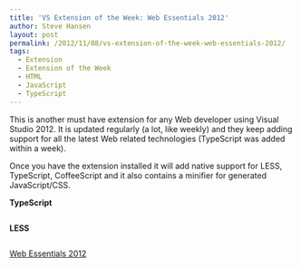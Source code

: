 ```yaml
---
title: 'VS Extension of the Week: Web Essentials 2012'
author: Steve Hansen
layout: post
permalink: /2012/11/08/vs-extension-of-the-week-web-essentials-2012/
tags:
  - Extension
  - Extension of the Week
  - HTML
  - JavaScript
  - TypeScript
---
```

This is another must have extension for any Web developer using Visual Studio 2012. It is updated regularly (a lot, like weekly) and they keep adding support for all the latest Web related technologies (TypeScript was added within a week).

Once you have the extension installed it will add native support for LESS, TypeScript, CoffeeScript and it also contains a minifier for generated JavaScript/CSS.

**TypeScript**

[<img class="alignnone size-full wp-image-901" title="typescript" src="http://xiu.shoeke.com/wp-content/uploads/2012/11/typescript.png?fit=600%2C405" alt="" data-recalc-dims="1" />][1]

**LESS**

[<img class="alignnone size-full wp-image-911" title="Less preview" src="http://xiu.shoeke.com/wp-content/uploads/2012/11/Less-preview.png?fit=454%2C255" alt="" data-recalc-dims="1" />][2]

[Web Essentials 2012][3]

 [1]: http://xiu.shoeke.com/wp-content/uploads/2012/11/typescript.png
 [2]: http://xiu.shoeke.com/wp-content/uploads/2012/11/Less-preview.png
 [3]: http://visualstudiogallery.msdn.microsoft.com/07d54d12-7133-4e15-becb-6f451ea3bea6